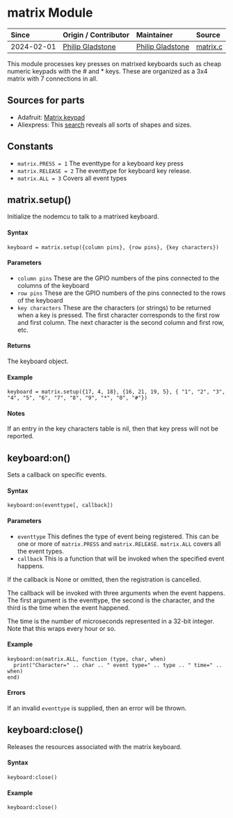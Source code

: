 # matrix Module
| Since  | Origin / Contributor  | Maintainer  | Source  |
| :----- | :-------------------- | :---------- | :------ |
| 2024-02-01 | [Philip Gladstone](https://github.com/pjsg) | [Philip Gladstone](https://github.com/pjsg) | [matrix.c](../../components/modules/matrix.c)|


This module processes key presses on matrixed keyboards such as cheap numeric keypads with the # and * keys. These are organized as a 3x4 matrix with 7 connections
in all.

## Sources for parts

- Adafruit: [Matrix keypad](https://www.adafruit.com/search?q=matrix+keypad)
- Aliexpress: This [search](https://www.aliexpress.us/w/wholesale-matrix-keypad.html) reveals all sorts of shapes and sizes.

## Constants
- `matrix.PRESS = 1` The eventtype for a keyboard key press
- `matrix.RELEASE = 2` The eventtype for keyboard key release.
- `matrix.ALL = 3` Covers all event types

## matrix.setup()
Initialize the nodemcu to talk to a matrixed keyboard.

#### Syntax
`keyboard = matrix.setup({column pins}, {row pins}, {key characters})`

#### Parameters
- `column pins` These are the GPIO numbers of the pins connected to the columns of the keyboard
- `row pins` These are the GPIO numbers of the pins connected to the rows of the keyboard
- `key characters` These are the characters (or strings) to be returned when a key is pressed. The first character corresponds to the first row and first column. The next character is the second column and first row, etc.

#### Returns
The keyboard object. 


#### Example

    keyboard = matrix.setup({17, 4, 18}, {16, 21, 19, 5}, { "1", "2", "3", "4", "5", "6", "7", "8", "9", "*", "0", "#"})

#### Notes
If an entry in the key characters table is nil, then that key press will not be reported.

## keyboard:on()
Sets a callback on specific events.

#### Syntax
`keyboard:on(eventtype[, callback])`

#### Parameters
- `eventtype` This defines the type of event being registered. This can be one or more of `matrix.PRESS` and `matrix.RELEASE`. `matrix.ALL` covers all the event types.
- `callback` This is a function that will be invoked when the specified event happens.

If the callback is None or omitted, then the registration is cancelled.

The callback will be invoked with three arguments when the event happens. The first argument is the eventtype,
the second is the character, and the third is the time when the event happened.

The time is the number of microseconds represented in a 32-bit integer. Note that this wraps every hour or so.

#### Example

    keyboard:on(matrix.ALL, function (type, char, when)
      print("Character=" .. char .. " event type=" .. type .. " time=" .. when)
    end)

#### Errors
If an invalid `eventtype` is supplied, then an error will be thrown.

## keyboard:close()
Releases the resources associated with the matrix keyboard.

#### Syntax
`keyboard:close()`

#### Example

    keyboard:close()

